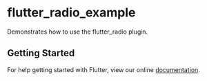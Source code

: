 # flutter_radio_example

Demonstrates how to use the flutter_radio plugin.

## Getting Started

For help getting started with Flutter, view our online
[documentation](https://flutter.io/).
